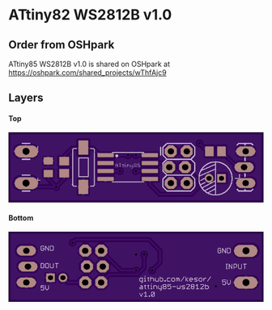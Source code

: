 # ATtiny82 WS2812B v1.0

## Order from OSHpark
ATtiny85 WS2812B v1.0 is shared on OSHpark at https://oshpark.com/shared_projects/wThfAjc9

## Layers

#### Top

![top layer](/EAGLE/v1/attiny85-ws2812b-v1-top.png?raw=true "TOP Layer")

#### Bottom

![bottom layer](/EAGLE/v1/attiny85-ws2812b-v1-bottom.png?raw=true "BOTTOM Layer")
